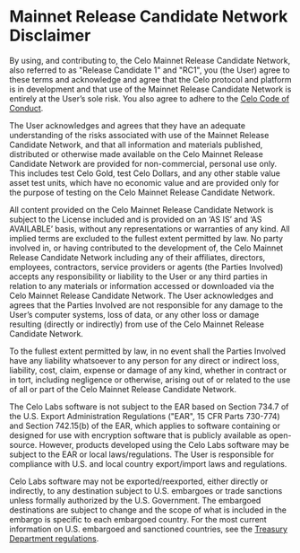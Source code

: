 # Mainnet Release Candidate Network Disclaimer

By using, and contributing to, the Celo Mainnet Release Candidate Network, also referred to as "Release Candidate 1" and "RC1", you \(the User\) agree to these terms and acknowledge and agree that the Celo protocol and platform is in development and that use of the Mainnet Release Candidate Network is entirely at the User’s sole risk. You also agree to adhere to the [Celo Code of Conduct](https://celo.org/code-of-conduct).

The User acknowledges and agrees that they have an adequate understanding of the risks associated with use of the Mainnet Release Candidate Network, and that all information and materials published, distributed or otherwise made available on the Celo Mainnet Release Candidate Network are provided for non-commercial, personal use only. This includes test Celo Gold, test Celo Dollars, and any other stable value asset test units, which have no economic value and are provided only for the purpose of testing on the Celo Mainnet Release Candidate Network.

All content provided on the Celo Mainnet Release Candidate Network is subject to the License included and is provided on an ‘AS IS’ and ‘AS AVAILABLE’ basis, without any representations or warranties of any kind. All implied terms are excluded to the fullest extent permitted by law. No party involved in, or having contributed to the development of, the Celo Mainnet Release Candidate Network including any of their affiliates, directors, employees, contractors, service providers or agents \(the Parties Involved\) accepts any responsibility or liability to the User or any third parties in relation to any materials or information accessed or downloaded via the Celo Mainnet Release Candidate Network. The User acknowledges and agrees that the Parties Involved are not responsible for any damage to the User’s computer systems, loss of data, or any other loss or damage resulting \(directly or indirectly\) from use of the Celo Mainnet Release Candidate Network.

To the fullest extent permitted by law, in no event shall the Parties Involved have any liability whatsoever to any person for any direct or indirect loss, liability, cost, claim, expense or damage of any kind, whether in contract or in tort, including negligence or otherwise, arising out of or related to the use of all or part of the Celo Mainnet Release Candidate Network.

The Celo Labs software is not subject to the EAR based on Section 734.7 of the U.S. Export Administration Regulations \("EAR", 15 CFR Parts 730-774\) and Section 742.15\(b\) of the EAR, which applies to software containing or designed for use with encryption software that is publicly available as open-source. However, products developed using the Celo Labs software may be subject to the EAR or local laws/regulations. The User is responsible for compliance with U.S. and local country export/import laws and regulations.

Celo Labs software may not be exported/reexported, either directly or indirectly, to any destination subject to U.S. embargoes or trade sanctions unless formally authorized by the U.S. Government. The embargoed destinations are subject to change and the scope of what is included in the embargo is specific to each embargoed country. For the most current information on U.S. embargoed and sanctioned countries, see the [Treasury Department regulations](https://www.treasury.gov/resource-center/sanctions/Programs/Pages/Programs.aspx).
